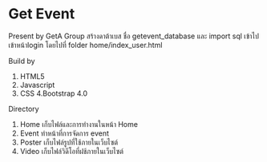 # Get Event 

Present by GetA Group
สร้างดาต้าเบส ชื่อ getevent_database และ import sql เข้าไป
เข้าหน้าlogin โดยไปที่ folder home/index_user.html

Build by
1. HTML5
2. Javascript
3. CSS
4.Bootstrap 4.0

Directory
1. Home เก็บไฟล์และการทำงานในหน้า Home
2. Event ทำหน้าที่การจัดการ event
3. Poster เก็บไฟล์รูปที่ใช้ภายในเว็บไซต์
4. Video เก็บไฟล์วิดีโอที่ฝช้ภายในเว็บไซต์
